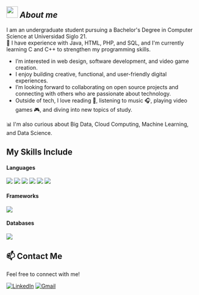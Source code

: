 ## <img src="https://media.giphy.com/media/ObNTw8Uzwy6KQ/giphy.gif" width="30px">&nbsp;***About me***
I am an undergraduate student pursuing a Bachelor's Degree in Computer Science at Universidad Siglo 21. <br>
🌷 I have experience with Java, HTML, PHP, and SQL, and I'm currently learning C and C++ to strengthen my programming skills.

- I’m interested in web design, software development, and video game creation.
- I enjoy building creative, functional, and user-friendly digital experiences.
- I’m looking forward to collaborating on open source projects and connecting with others who are passionate about technology.
- Outside of tech, I love reading 📕, listening to music 🎧, playing video games 🎮, and diving into new topics of study.


📊 I'm also curious about Big Data, Cloud Computing, Machine Learning, and Data Science.


## My Skills Include

<h4> Languages </h4>
<span> 
  <img src="https://img.shields.io/badge/HTML5-E34F26?style=for-the-badge&logo=html5&logoColor=white">
  <img src="https://img.shields.io/badge/CSS3-1572B6?style=for-the-badge&logo=css3&logoColor=white">
  <img src="https://img.shields.io/badge/Java-ED8B00?style=for-the-badge&logo=java&logoColor=white">
  <img src="https://img.shields.io/badge/C-00599C?style=for-the-badge&logo=c&logoColor=white">
  <img src="https://img.shields.io/badge/PHP-777BB4?style=for-the-badge&logo=php&logoColor=white">
  <img src="https://img.shields.io/badge/SQL-4479A1?style=for-the-badge&logo=postgresql&logoColor=white">
</span>

<h4> Frameworks </h4>
<span>
  <img src="https://img.shields.io/badge/Bootstrap-563D7C?style=for-the-badge&logo=bootstrap&logoColor=white">
</span>

<h4> Databases </h4>
<span>
  <img src="https://img.shields.io/badge/MySQL-00000F?style=for-the-badge&logo=mysql&logoColor=white">
</span>

## 📫 Contact Me
Feel free to connect with me!

[![LinkedIn](https://img.shields.io/badge/LinkedIn-Julieta%20Gonzalez-blue?style=flat&logo=linkedin&logoColor=white)](https://www.linkedin.com/in/julieta-maiara-gonzález-gutiérrez-126916324/)
[![Gmail](https://img.shields.io/badge/Email-julieta.m.gonzalez03@gmail.com-red?style=flat&logo=gmail&logoColor=white)](mailto:julieta.m.gonzalez03@gmail.com)


<!--
**juli3tag/juli3tag** is a ✨ _special_ ✨ repository because its `README.md` (this file) appears on your GitHub profile.
-->
